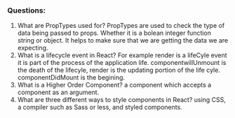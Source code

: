 ### Questions:
1. What are PropTypes used for? PropTypes are used to check the type of data being passed to props.  Whether it is a bolean integer function string or object. It helps to make sure that we are getting the data we are expecting. 
2. What is a lifecycle event in React? For example render is a lifeCyle event it is part of the process of the application life.   componentwillUnmount is the death of the lifecyle,   render is the updating portion of the life cyle. componentDidMount is the begining. 
3. What is a Higher Order Component? a component which accepts a component as an argument.  
4. What are three different ways to style components in React? using CSS,   a compiler such as Sass or less, and styled components. 